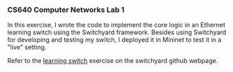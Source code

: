 ### CS640 Computer Networks Lab 1

In this exercise, I wrote the code to implement the core logic in an Ethernet learning switch using the Switchyard framework. Besides using Switchyard for developing and testing my switch, I deployed it in Mininet to test it in a "live" setting.

Refer to the [learning switch](https://github.com/jsommers/switchyard/blob/master/examples/exercises/learning_switch/learning_switch.rst) exercise on the switchyard github webpage.
